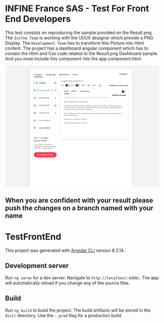 # INFINE France SAS - Test For Front End Developers

This test consists on reproducing the sample provided on the Result.png
The `Inifne Team` is working with the UI/UX designer which provide a PNG Display. 
The `Development Team` has to transform this Picture into Html content. 
The project has a dashboard angular component which has to contain the Html and Css code related to the Result.png Dashboard sample.
And you must include this component into the app.component.html.

![alt text](Result.png)

## When you are confident with your result please push the changes on a branch named with your name

# TestFrontEnd

This project was generated with [Angular CLI](https://github.com/angular/angular-cli) version 8.3.14.

## Development server

Run `ng serve` for a dev server. Navigate to `http://localhost:4200/`. The app will automatically reload if you change any of the source files.

## Build

Run `ng build` to build the project. The build artifacts will be stored in the `dist/` directory. Use the `--prod` flag for a production build.
